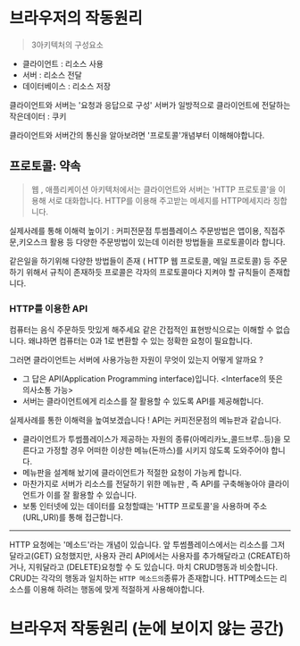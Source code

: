   # 브라우저의 작동원리
  
  > 3아키텍처의 구성요소 
  - 클라이언트 : 리소스 사용
  - 서버 : 리소스 전달
  - 데이터베이스 : 리소스 저장

클라이언트와 서버는 '요청과 응답으로 구성'
서버가 일방적으로 클라이언트에 전달하는 작은데이터 : 쿠키

클라이언트와 서버간의 통신을 알아보려면 '프로토콜'개념부터 이해해야합니다.

## 프로토콜: 약속

> 웹 , 애플리케이션 아키텍처에서는 클라이언트와 서버는 'HTTP 프로토콜'을 이용해 서로 대화합니다.
HTTP를 이용해 주고받는 메세지를 HTTP메세지라 칭합니다.

실제사례를 통해 이해력 높이기 : 커피전문점 투썸플레이스 주문방법은 앱이용, 직접주문,키오스크 활용 등 다양한 주문방법이 있는데 이러한 방법들을 프로토콜이라 합니다.

같은일을 하기위해 다양한 방법들이 존재 ( HTTP 웹 프로토콜, 메일 프로토콜) 등 주문하기 위해서 규칙이 존재하듯 프로콜은 각자의 프로토콜마다
지켜야 할 규칙들이 존재합니다.

### HTTP를 이용한 API

컴퓨터는 음식 주문하듯 맛있게 해주세요 같은 간접적인 표현방식으로는 이해할 수 없습니다. 왜냐하면 컴퓨터는 0과 1로 변환할 수 있는 정확한 요청이 필요합니다.

그러면 클라이언트는 서버에 사용가능한 자원이 무엇이 있는지 어떻게 알까요 ?
- 그 답은 API(Application Programming interface)입니다. <Interface의 뜻은 의사소통 가능>
- 서버는 클라이언트에게 리소스를 잘 활용할 수 있도록 API를 제공해합니다.

실제사례를 통한 이해력을 높여보겠습니다 !
API는 커피전문점의 메뉴판과 같습니다. 
- 클라이언트가 투썸플레이스가 제공하는 자원의 종류(아메리카노,콜드브루..등)을 모른다고 가정할 경우 어떠한 이상한 메뉴(돈까스)를
시키지 않도록 도와주어야 합니다.
- 메뉴판을 설계해 놨기에 클라이언트가 적절한 요청이 가능케 합니다.
- 마찬가지로 서버가 리소스를 전달하기 위한 메뉴판 , 즉 API를 구축해놓아야 클라이언트가 이를 잘 활용할 수 있습니다.
- 보통 인터넷에 있는 데이터를 요청할떄는 'HTTP 프로토콜'을 사용하며 주소(URL,URI)를 통해 접근합니다. 

-----
HTTP 요청에는 '메소드'라는 개념이 있습니다.
앞 투썸플레이스에서는 리소스를 그저 달라고(GET) 요청했지만, 사용자 관리 API에서는 사용자를 추가해달라고 (CREATE)하거나, 지워달라고 (DELETE)요청할 수 도 있습니다.
마치 CRUD행동과 비슷합니다. CRUD는 각각의 행동과 일치하는 `HTTP 메소드의`종류가 존재합니다.
HTTP메소드는 리소스를 이용해 하려는 행동에 맞게 적절하게 사용해야합니다.

# 브라우저 작동원리 (눈에 보이지 않는 공간)

